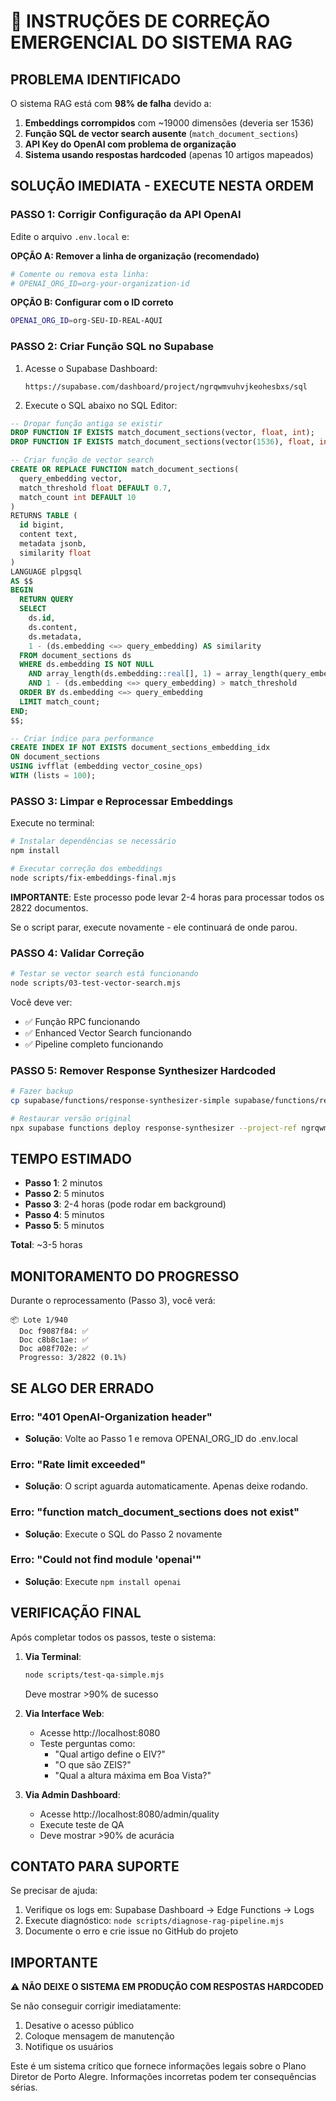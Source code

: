 # 🚨 INSTRUÇÕES DE CORREÇÃO EMERGENCIAL DO SISTEMA RAG

## PROBLEMA IDENTIFICADO

O sistema RAG está com **98% de falha** devido a:
1. **Embeddings corrompidos** com ~19000 dimensões (deveria ser 1536)
2. **Função SQL de vector search ausente** (`match_document_sections`)
3. **API Key do OpenAI com problema de organização**
4. **Sistema usando respostas hardcoded** (apenas 10 artigos mapeados)

## SOLUÇÃO IMEDIATA - EXECUTE NESTA ORDEM

### PASSO 1: Corrigir Configuração da API OpenAI

Edite o arquivo `.env.local` e:

**OPÇÃO A: Remover a linha de organização (recomendado)**
```bash
# Comente ou remova esta linha:
# OPENAI_ORG_ID=org-your-organization-id
```

**OPÇÃO B: Configurar com o ID correto**
```bash
OPENAI_ORG_ID=org-SEU-ID-REAL-AQUI
```

### PASSO 2: Criar Função SQL no Supabase

1. Acesse o Supabase Dashboard:
   ```
   https://supabase.com/dashboard/project/ngrqwmvuhvjkeohesbxs/sql
   ```

2. Execute o SQL abaixo no SQL Editor:

```sql
-- Dropar função antiga se existir
DROP FUNCTION IF EXISTS match_document_sections(vector, float, int);
DROP FUNCTION IF EXISTS match_document_sections(vector(1536), float, int);

-- Criar função de vector search
CREATE OR REPLACE FUNCTION match_document_sections(
  query_embedding vector,
  match_threshold float DEFAULT 0.7,
  match_count int DEFAULT 10
)
RETURNS TABLE (
  id bigint,
  content text,
  metadata jsonb,
  similarity float
)
LANGUAGE plpgsql
AS $$
BEGIN
  RETURN QUERY
  SELECT 
    ds.id,
    ds.content,
    ds.metadata,
    1 - (ds.embedding <=> query_embedding) AS similarity
  FROM document_sections ds
  WHERE ds.embedding IS NOT NULL
    AND array_length(ds.embedding::real[], 1) = array_length(query_embedding::real[], 1)
    AND 1 - (ds.embedding <=> query_embedding) > match_threshold
  ORDER BY ds.embedding <=> query_embedding
  LIMIT match_count;
END;
$$;

-- Criar índice para performance
CREATE INDEX IF NOT EXISTS document_sections_embedding_idx 
ON document_sections 
USING ivfflat (embedding vector_cosine_ops)
WITH (lists = 100);
```

### PASSO 3: Limpar e Reprocessar Embeddings

Execute no terminal:

```bash
# Instalar dependências se necessário
npm install

# Executar correção dos embeddings
node scripts/fix-embeddings-final.mjs
```

**IMPORTANTE**: Este processo pode levar 2-4 horas para processar todos os 2822 documentos.

Se o script parar, execute novamente - ele continuará de onde parou.

### PASSO 4: Validar Correção

```bash
# Testar se vector search está funcionando
node scripts/03-test-vector-search.mjs
```

Você deve ver:
- ✅ Função RPC funcionando
- ✅ Enhanced Vector Search funcionando
- ✅ Pipeline completo funcionando

### PASSO 5: Remover Response Synthesizer Hardcoded

```bash
# Fazer backup
cp supabase/functions/response-synthesizer-simple supabase/functions/response-synthesizer-simple.bak

# Restaurar versão original
npx supabase functions deploy response-synthesizer --project-ref ngrqwmvuhvjkeohesbxs
```

## TEMPO ESTIMADO

- **Passo 1**: 2 minutos
- **Passo 2**: 5 minutos
- **Passo 3**: 2-4 horas (pode rodar em background)
- **Passo 4**: 5 minutos
- **Passo 5**: 5 minutos

**Total**: ~3-5 horas

## MONITORAMENTO DO PROGRESSO

Durante o reprocessamento (Passo 3), você verá:

```
📦 Lote 1/940
  Doc f9087f84: ✅
  Doc c8b8c1ae: ✅
  Doc a08f702e: ✅
  Progresso: 3/2822 (0.1%)
```

## SE ALGO DER ERRADO

### Erro: "401 OpenAI-Organization header"
- **Solução**: Volte ao Passo 1 e remova OPENAI_ORG_ID do .env.local

### Erro: "Rate limit exceeded"
- **Solução**: O script aguarda automaticamente. Apenas deixe rodando.

### Erro: "function match_document_sections does not exist"
- **Solução**: Execute o SQL do Passo 2 novamente

### Erro: "Could not find module 'openai'"
- **Solução**: Execute `npm install openai`

## VERIFICAÇÃO FINAL

Após completar todos os passos, teste o sistema:

1. **Via Terminal**:
   ```bash
   node scripts/test-qa-simple.mjs
   ```
   Deve mostrar >90% de sucesso

2. **Via Interface Web**:
   - Acesse http://localhost:8080
   - Teste perguntas como:
     - "Qual artigo define o EIV?"
     - "O que são ZEIS?"
     - "Qual a altura máxima em Boa Vista?"

3. **Via Admin Dashboard**:
   - Acesse http://localhost:8080/admin/quality
   - Execute teste de QA
   - Deve mostrar >90% de acurácia

## CONTATO PARA SUPORTE

Se precisar de ajuda:
1. Verifique os logs em: Supabase Dashboard → Edge Functions → Logs
2. Execute diagnóstico: `node scripts/diagnose-rag-pipeline.mjs`
3. Documente o erro e crie issue no GitHub do projeto

## IMPORTANTE

⚠️ **NÃO DEIXE O SISTEMA EM PRODUÇÃO COM RESPOSTAS HARDCODED**

Se não conseguir corrigir imediatamente:
1. Desative o acesso público
2. Coloque mensagem de manutenção
3. Notifique os usuários

Este é um sistema crítico que fornece informações legais sobre o Plano Diretor de Porto Alegre. Informações incorretas podem ter consequências sérias.